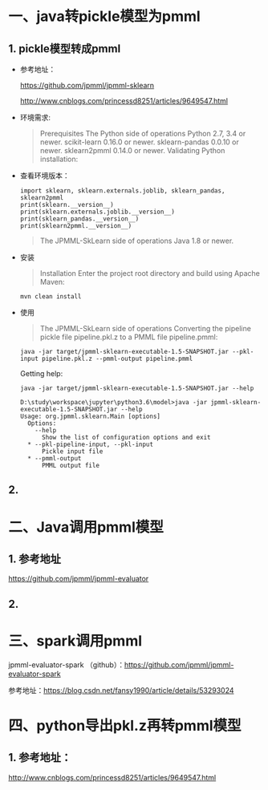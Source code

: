 # 一、java转pickle模型为pmml

## 1. pickle模型转成pmml

- 参考地址：

  https://github.com/jpmml/jpmml-sklearn

  http://www.cnblogs.com/princessd8251/articles/9649547.html


- 环境需求:
  > Prerequisites
  The Python side of operations
  Python 2.7, 3.4 or newer.
  scikit-learn 0.16.0 or newer.
  sklearn-pandas 0.0.10 or newer.
  sklearn2pmml 0.14.0 or newer.
  Validating Python installation:

- 查看环境版本：
  ```
  import sklearn, sklearn.externals.joblib, sklearn_pandas, sklearn2pmml
  print(sklearn.__version__)
  print(sklearn.externals.joblib.__version__)
  print(sklearn_pandas.__version__)
  print(sklearn2pmml.__version__)
  ```

  >The JPMML-SkLearn side of operations
  Java 1.8 or newer.

- 安装
  > Installation
  Enter the project root directory and build using Apache Maven:
  ```
  mvn clean install
  ```

- 使用
  > The JPMML-SkLearn side of operations
  Converting the pipeline pickle file pipeline.pkl.z to a PMML file pipeline.pmml:
  ```
  java -jar target/jpmml-sklearn-executable-1.5-SNAPSHOT.jar --pkl-input pipeline.pkl.z --pmml-output pipeline.pmml
  ```
  Getting help:
  ```
  java -jar target/jpmml-sklearn-executable-1.5-SNAPSHOT.jar --help
  
  D:\study\workspace\jupyter\python3.6\model>java -jar jpmml-sklearn-executable-1.5-SNAPSHOT.jar --help
  Usage: org.jpmml.sklearn.Main [options]
    Options:
      --help
        Show the list of configuration options and exit
    * --pkl-pipeline-input, --pkl-input
        Pickle input file
    * --pmml-output
        PMML output file
  ```

## 2. 

# 二、Java调用pmml模型

## 1. 参考地址

https://github.com/jpmml/jpmml-evaluator

## 2. 

# 三、spark调用pmml

jpmml-evaluator-spark （github）：https://github.com/jpmml/jpmml-evaluator-spark

参考地址：https://blog.csdn.net/fansy1990/article/details/53293024	



# 四、python导出pkl.z再转pmml模型

## 1. 参考地址：

http://www.cnblogs.com/princessd8251/articles/9649547.html
